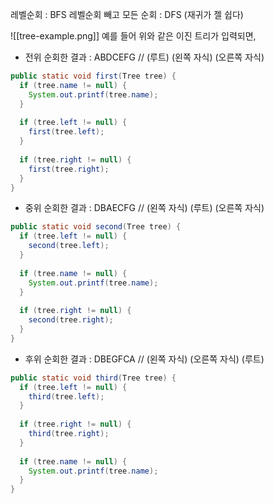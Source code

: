 레벨순회 : BFS
레벨순회 빼고 모든 순회 :  DFS (재귀가 젤 쉽다)

![[tree-example.png]]
예를 들어 위와 같은 이진 트리가 입력되면,

- 전위 순회한 결과 : ABDCEFG // (루트) (왼쪽 자식) (오른쪽 자식)
```java
public static void first(Tree tree) {  
  if (tree.name != null) {  
    System.out.printf(tree.name);  
  }  
  
  if (tree.left != null) {  
    first(tree.left);  
  }  
  
  if (tree.right != null) {  
    first(tree.right);  
  }  
}	
```
- 중위 순회한 결과 : DBAECFG // (왼쪽 자식) (루트) (오른쪽 자식)
```java
public static void second(Tree tree) {  
  if (tree.left != null) {  
    second(tree.left);  
  }  
  
  if (tree.name != null) {  
    System.out.printf(tree.name);  
  }  
  
  if (tree.right != null) {  
    second(tree.right);  
  }  
}
```
- 후위 순회한 결과 : DBEGFCA // (왼쪽 자식) (오른쪽 자식) (루트)
```java
public static void third(Tree tree) {  
  if (tree.left != null) {  
    third(tree.left);  
  }  
  
  if (tree.right != null) {  
    third(tree.right);  
  }  
  
  if (tree.name != null) {  
    System.out.printf(tree.name);  
  }  
}
```


